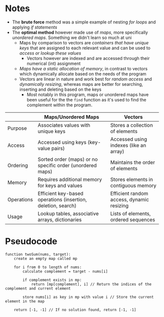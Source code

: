 # Notes
- The **brute force** method was a simple example of nesting *for loops* and applying *if statements*
- The **optimal method** however made use of *maps*, more specifically *unordered maps*. Something we didn't learn so much at uni
  - Maps by comparison to vectors are *containers that have unique keys* that are assigned to each relevant value and can be used to *access or lookup these values*
    - Vectors however are indexed and are accessed through their numerical (int) assignment
  - *Maps have a static allocation of memory*, in contrast to vectors which dynamically allocate based on the needs of the program
  - Vectors are linear in nature and work best for *random access* and *dynamically resizing*, whereas maps are better for searching, inserting and deleting based on the keys
     - Most notably in this program, maps or unordered maps have been useful for the the `find` function as it's used to find the complement within the program.

|           | Maps/Unordered Maps                              | Vectors                                   |
| --------- | ----------------------------------------------- | ----------------------------------------- |
| Purpose   | Associates values with unique keys               | Stores a collection of elements            |
| Access    | Accessed using keys (key-value pairs)            | Accessed using indexes (like an array)     |
| Ordering  | Sorted order (maps) or no specific order (unordered maps) | Maintains the order of elements           |
| Memory    | Requires additional memory for keys and values   | Stores elements in contiguous memory       |
| Operations| Efficient key-based operations (insertion, deletion, search) | Efficient random access, dynamic resizing |
| Usage     | Lookup tables, associative arrays, dictionaries | Lists of elements, ordered sequences      |

# Pseudocode
```
function twoSum(nums, target):
    create an empty map called mp

    for i from 0 to length of nums:
        calculate complement = target - nums[i]
        
        if complement exists in mp:
            return [mp[complement], i] // Return the indices of the complement and current element
        
        store nums[i] as key in mp with value i // Store the current element in the map

    return [-1, -1] // If no solution found, return [-1, -1]

```
